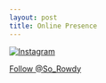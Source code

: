 ```yaml
---
layout: post
title: Online Presence
---
```


<a href="http://instagram.com/nsiemer?ref=badge" class="ig-b- ig-b-48"><img src="//badges.instagram.com/static/images/ig-badge-48.png" alt="Instagram" /></a>

<a href="https://twitter.com/So_Rowdy" class="twitter-follow-button" data-show-count="false" data-size="large">Follow @So_Rowdy</a>
<script>!function(d,s,id){var js,fjs=d.getElementsByTagName(s)[0],p=/^http:/.test(d.location)?'http':'https';if(!d.getElementById(id)){js=d.createElement(s);js.id=id;js.src=p+'://platform.twitter.com/widgets.js';fjs.parentNode.insertBefore(js,fjs);}}(document, 'script', 'twitter-wjs');</script>
